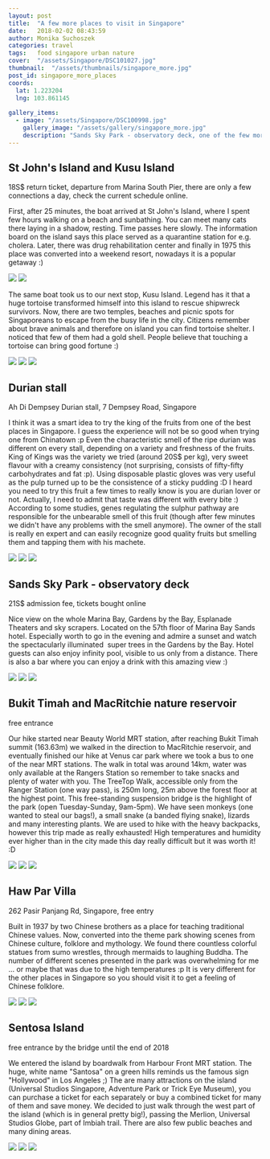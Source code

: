 ```yaml
---
layout: post
title:  "A few more places to visit in Singapore"
date:   2018-02-02 08:43:59
author: Monika Suchoszek
categories: travel
tags:	food singapore urban nature 
cover:  "/assets/Singapore/DSC101027.jpg"
thumbnail:  "/assets/thumbnails/singapore_more.jpg"
post_id: singapore_more_places
coords:
  lat: 1.223204 
  lng: 103.861145
  
gallery_items:
  - image: "/assets/Singapore/DSC100998.jpg"
    gallery_image: "/assets/gallery/singapore_more.jpg"
    description: "Sands Sky Park - observatory deck, one of the few more attractions of Singapore."
---
```



## St John's Island and Kusu Island

18S$ return ticket, departure from Marina South Pier, there are only a few connections a day, check 
the current schedule online.

First, after 25 minutes, the boat arrived at St John's Island, where I spent few hours walking on a beach 
and sunbathing. You can meet many cats there laying in a shadow, resting. Time passes here slowly. The 
information board on the island says this place served as a quarantine station for e.g. cholera. Later, 
there was drug rehabilitation center and finally in 1975 this place was converted into a weekend resort, 
nowadays it is a popular getaway :)

<img src="/assets/Singapore/DSC101027.jpg" />
<img src="/assets/Singapore/DSC101033.jpg" />

The same boat took us to our next stop, Kusu Island. Legend has it that a huge tortoise transformed 
himself into this island to rescue shipwreck survivors. Now, there are two temples, beaches and picnic 
spots for Singaporeans to escape from the busy life in the city. Citizens remember about brave animals 
and therefore on island you can find tortoise shelter. I noticed that few of them had a gold shell. People 
believe that touching a tortoise can bring good fortune :)

<img src="/assets/Singapore/DSC101057.jpg" />
<img src="/assets/Singapore/DSC101064.jpg" />
<img src="/assets/Singapore/DSC101049.jpg" />

## Durian stall 

Ah Di Dempsey Durian stall, 7 Dempsey Road, Singapore

I think it was a smart idea to try the king of the fruits from one of the best places in Singapore. I guess the 
experience will not be so good when trying one from Chinatown :p Even the characteristic smell of the ripe durian 
was different on every stall, depending on a variety and freshness of the fruits. King of Kings was the variety we 
tried (around 20S$ per kg), very sweet flavour with a creamy consistency (not surprising, consists of fifty-fifty 
carbohydrates and fat :p). Using disposable plastic gloves was very useful as the pulp turned up to be the 
consistence of a sticky pudding :D I heard you need to try this fruit a few times to really know is you are 
durian lover or not. Actually, I need to admit that taste was different with every bite :) According to some 
studies, genes regulating the sulphur pathway are responsible for the unbearable smell of this fruit (though after 
few minutes we didn't have any problems with the smell anymore). The owner of the stall is really en expert and 
can easily recognize good quality fruits but smelling them and tapping them with his machete.

<img src="/assets/Singapore/DSC100558.jpg" />
<img src="/assets/Singapore/DSC100579.jpg" />
<img src="/assets/Singapore/DSC100581.jpg" />

## Sands Sky Park - observatory deck 

21S$ admission fee, tickets bought online

Nice view on the whole Marina Bay, Gardens by the Bay, Esplanade Theaters and sky scrapers. Located on the 57th 
floor of Marina Bay Sands hotel. Especially worth to go in the evening and admire a sunset and watch the 
spectacularly illuminated  super trees in the Gardens by the Bay. Hotel guests can also enjoy infinity pool, 
visible to us only from a distance. There is also a bar where you can enjoy a drink with this amazing view :)

<img src="/assets/Singapore/DSC100965.jpg" />
<img src="/assets/Singapore/DSC100998.jpg" />
<img src="/assets/Singapore/G1217510.jpg" />

## Bukit Timah and MacRitchie nature reservoir 

free entrance

Our hike started near Beauty World MRT station, after reaching Bukit Timah summit (163.63m) we walked in the direction 
to MacRitchie reservoir, and eventually finished our hike at Venus car park where we took a bus to one of the near MRT 
stations. The walk in total was around 14km, water was only available at the Rangers Station so remember to take 
snacks and plenty of water with you. The TreeTop Walk, accessible only from the Ranger Station (one way pass), is 
250m long, 25m above the forest floor at the highest point. This free-standing suspension bridge is the highlight of 
the park (open Tuesday-Sunday, 9am-5pm). We have seen monkeys (one wanted to steal our bags!), a small snake (a 
banded flying snake), lizards and many interesting plants. We are used to hike with the heavy backpacks, however 
this trip made as really exhausted! High temperatures and humidity ever higher than in the city made this day really 
difficult but it was worth it! :D

<img src="/assets/Singapore/DSC101164.jpg" />
<img src="/assets/Singapore/DSC101175.jpg" />
<img src="/assets/Singapore/DSC101136.jpg" />

## Haw Par Villa
262 Pasir Panjang Rd, Singapore, free entry

Built in 1937 by two Chinese brothers as a place for teaching traditional Chinese values. Now, converted into the 
theme park showing scenes from Chinese culture, folklore and mythology. We found there countless colorful statues 
from sumo wrestles, through mermaids to laughing Buddha. The number of different scenes presented in the park was 
overwhelming for me ... or maybe that was due to the high temperatures :p It is very different for the other places 
in Singapore so you should visit it to get a feeling of Chinese folklore.

<img src="/assets/Singapore/DSC101108.jpg" />
<img src="/assets/Singapore/DSC101114.jpg" />
<img src="/assets/Singapore/DSC101119.jpg" />

## Sentosa Island

free entrance by the bridge until the end of 2018

We entered the island by boardwalk from Harbour Front MRT station. The huge, white name "Santosa" on a green hills 
reminds us the famous sign "Hollywood" in Los Angeles ;) The are many attractions on the island (Universal Studios 
Singapore, Adventure Park or Trick Eye Museum), you can purchase a ticket for each separately or buy a combined 
ticket for many of them and save money. We decided to just walk through the west part of the island (which is in 
general pretty big!), passing the Merlion, Universal Studios Globe, part of Imbiah trail. There are also few public 
beaches and many dining areas.

<img src="/assets/Singapore/DSC101079.jpg" />
<img src="/assets/Singapore/DSC101092.jpg" />
<img src="/assets/Singapore/DSC101102.jpg" />
